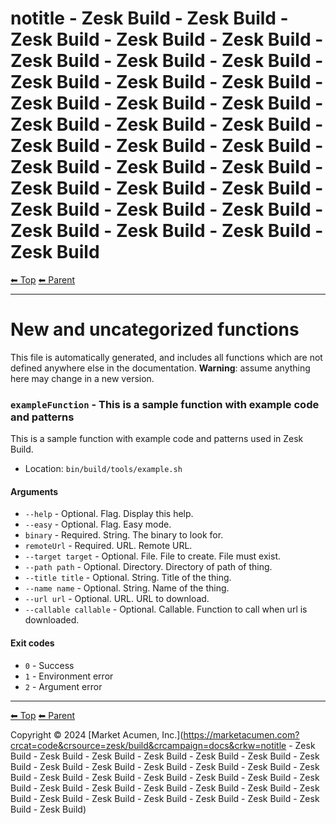 <!-- TEMPLATE prefix 1 -->
# notitle - Zesk Build - Zesk Build - Zesk Build - Zesk Build - Zesk Build - Zesk Build - Zesk Build - Zesk Build - Zesk Build - Zesk Build - Zesk Build - Zesk Build - Zesk Build - Zesk Build - Zesk Build - Zesk Build - Zesk Build - Zesk Build - Zesk Build - Zesk Build - Zesk Build - Zesk Build - Zesk Build - Zesk Build - Zesk Build - Zesk Build - Zesk Build - Zesk Build - Zesk Build - Zesk Build - Zesk Build - Zesk Build - Zesk Build

<!-- TEMPLATE header 2 -->
[⬅ Top](index.md) [⬅ Parent ](../index.md)
<hr />

# New and uncategorized functions

This file is automatically generated, and includes all functions which are not defined anywhere else in the documentation. **Warning**: assume anything here may change in a new version.

### `exampleFunction` - This is a sample function with example code and patterns

This is a sample function with example code and patterns used in Zesk Build.

- Location: `bin/build/tools/example.sh`

#### Arguments

- `--help` - Optional. Flag. Display this help.
- `--easy` - Optional. Flag. Easy mode.
- `binary` - Required. String. The binary to look for.
- `remoteUrl` - Required. URL. Remote URL.
- `--target target` - Optional. File. File to create. File must exist.
- `--path path` - Optional. Directory. Directory of path of thing.
- `--title title` - Optional. String. Title of the thing.
- `--name name` - Optional. String. Name of the thing.
- `--url url` - Optional. URL. URL to download.
- `--callable callable` - Optional. Callable. Function to call when url is downloaded.

#### Exit codes

- `0` - Success
- `1` - Environment error
- `2` - Argument error

<!-- TEMPLATE footer 5 -->
<hr />

[⬅ Top](index.md) [⬅ Parent ](../index.md)

Copyright &copy; 2024 [Market Acumen, Inc.](https://marketacumen.com?crcat=code&crsource=zesk/build&crcampaign=docs&crkw=notitle - Zesk Build - Zesk Build - Zesk Build - Zesk Build - Zesk Build - Zesk Build - Zesk Build - Zesk Build - Zesk Build - Zesk Build - Zesk Build - Zesk Build - Zesk Build - Zesk Build - Zesk Build - Zesk Build - Zesk Build - Zesk Build - Zesk Build - Zesk Build - Zesk Build - Zesk Build - Zesk Build - Zesk Build - Zesk Build - Zesk Build - Zesk Build - Zesk Build - Zesk Build - Zesk Build - Zesk Build - Zesk Build)
